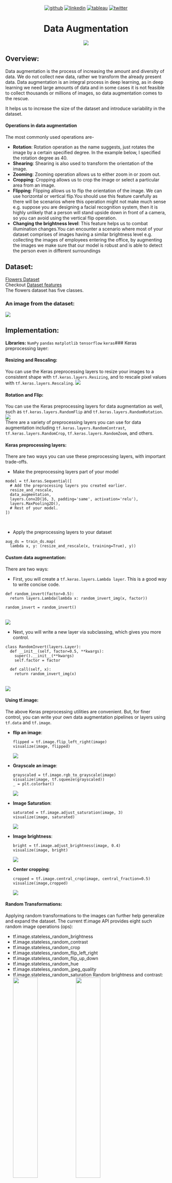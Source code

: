<div align="center">
  
[1]: https://github.com/Pradnya1208
[2]: https://www.linkedin.com/in/pradnya-patil-b049161ba/
[3]: https://public.tableau.com/app/profile/pradnya.patil3254#!/
[4]: https://twitter.com/Pradnya1208


[![github](https://raw.githubusercontent.com/Pradnya1208/Telecom-Customer-Churn-prediction/c292abd3f9cc647a7edc0061193f1523e9c05e1f/icons/git.svg)][1]
[![linkedin](https://raw.githubusercontent.com/Pradnya1208/Telecom-Customer-Churn-prediction/9f5c4a255972275ced549ea6e34ef35019166944/icons/iconmonstr-linkedin-5.svg)][2]
[![tableau](https://raw.githubusercontent.com/Pradnya1208/Telecom-Customer-Churn-prediction/e257c5d6cf02f13072429935b0828525c601414f/icons/icons8-tableau-software%20(1).svg)][3]
[![twitter](https://raw.githubusercontent.com/Pradnya1208/Telecom-Customer-Churn-prediction/c9f9c5dc4e24eff0143b3056708d24650cbccdde/icons/iconmonstr-twitter-5.svg)][4]

</div>

# <div align="center">Data Augmentation</div>
<div align="center"><img src="https://github.com/Pradnya1208/Data-Augmentation/blob/main/output/augment.gif?raw=true"></div>


## Overview:
Data augmentation is the process of increasing the amount and diversity of data. We do not collect new data, rather we transform the already present data. 
Data augmentation is an integral process in deep learning, as in deep learning we need large amounts of data and in some cases it is not feasible to collect thousands or millions of images, so data augmentation comes to the rescue.

It helps us to increase the size of the dataset and introduce variability in the dataset.
#### Operations in data augmentation
The most commonly used operations are-
- **Rotation**: Rotation operation as the name suggests, just rotates the image by a certain specified degree.
  In the example below, I specified the rotation degree as 40.
- **Shearing**: Shearing is also used to transform the orientation of the image.
- **Zooming**: Zooming operation allows us to either zoom in or zoom out.
- **Cropping**: Cropping allows us to crop the image or select a particular area from an image.
- **Flipping**: Flipping allows us to flip the orientation of the image. We can use horizontal or vertical flip.You should use this feature carefully as there will be scenarios where this operation might not make much sense e.g. suppose you are designing a facial recognition system, then it is highly unlikely that a person will stand upside down in front of a camera, so you can avoid using the vertical flip operation.
- **Changing the brightness level**: This feature helps us to combat illumination changes.You can encounter a scenario where most of your dataset comprises of images having a similar brightness level e.g. collecting the images of employees entering the office, by augmenting the images we make sure that our model is robust and is able to detect the person even in different surroundings
## Dataset:
[Flowers Dataset](https://www.tensorflow.org/datasets/catalog/tf_flowers)
<br>
Checkout [Dataset features](https://knowyourdata-tfds.withgoogle.com/#tab=STATS&dataset=tf_flowers)
<br>
The flowers dataset has five classes.
### An image from the dataset:
<img src="https://github.com/Pradnya1208/Data-Augmentation/blob/main/output/tulip.PNG?raw=true">


## Implementation:

**Libraries:**  `NumPy` `pandas` `matplotlib` `tensorflow` `keras`### Keras preprocessing layer:
#### Resizing and Rescaling:
You can use the Keras preprocessing layers to resize your images to a consistent shape with `tf.keras.layers.Resizing`, and to rescale pixel values with `tf.keras.layers.Rescaling`.
<img src="https://github.com/Pradnya1208/Data-Augmentation/blob/main/output/resize,%20rescale.PNG?raw=true">
<br>
#### Rotation and Flip:
You can use the Keras preprocessing layers for data augmentation as well, such as `tf.keras.layers.RandomFlip` and `tf.keras.layers.RandomRotation`.
<img src="https://github.com/Pradnya1208/Data-Augmentation/blob/main/output/fliprotate.PNG?raw=true">
<br>
There are a variety of preprocessing layers you can use for data augmentation including `tf.keras.layers.RandomContrast`, `tf.keras.layers.RandomCrop`, `tf.keras.layers.RandomZoom`, and others.
<br>

#### Keras preprocessing layers:
There are two ways you can use these preprocessing layers, with important trade-offs.
-  Make the preprocessing layers part of your model<br>
```
model = tf.keras.Sequential([
  # Add the preprocessing layers you created earlier.
  resize_and_rescale,
  data_augmentation,
  layers.Conv2D(16, 3, padding='same', activation='relu'),
  layers.MaxPooling2D(),
  # Rest of your model.
])
```
<br>

-  Apply the preprocessing layers to your dataset<br>
```
aug_ds = train_ds.map(
  lambda x, y: (resize_and_rescale(x, training=True), y))
```

#### Custom data augmentation:
There are two ways:
- First, you will create a `tf.keras.layers.Lambda layer`. This is a good way to write concise code.<br>
```
def random_invert(factor=0.5):
  return layers.Lambda(lambda x: random_invert_img(x, factor))

random_invert = random_invert()
```
<br>
<img src="https://github.com/Pradnya1208/Data-Augmentation/blob/main/output/invert.PNG?raw=true">
<br>

- Next, you will write a new layer via subclassing, which gives you more control.<br>
```
class RandomInvert(layers.Layer):
  def __init__(self, factor=0.5, **kwargs):
    super().__init__(**kwargs)
    self.factor = factor

  def call(self, x):
    return random_invert_img(x)
```
<br>
<img src="https://github.com/Pradnya1208/Data-Augmentation/blob/main/output/subclassing.PNG?raw=true"><br>

#### Using tf.image:
The above Keras preprocessing utilities are convenient. But, for finer control, you can write your own data augmentation pipelines or layers using `tf.data` and `tf.image`.
- **flip an image**:<br>
  ```
  flipped = tf.image.flip_left_right(image)
  visualize(image, flipped)
  ```
  <img src = "https://github.com/Pradnya1208/Data-Augmentation/blob/main/output/flip.PNG?raw=true">

- **Grayscale an image**:<br>
  ```
  grayscaled = tf.image.rgb_to_grayscale(image)
  visualize(image, tf.squeeze(grayscaled))
  _ = plt.colorbar()
  ```
  <img src="https://github.com/Pradnya1208/Data-Augmentation/blob/main/output/grayscale.PNG?raw=true">
  <br>

- **Image Saturation**:<br>
  ```
  saturated = tf.image.adjust_saturation(image, 3)
  visualize(image, saturated)
  ```
  <img src="https://github.com/Pradnya1208/Data-Augmentation/blob/main/output/saturation.PNG?raw=true">
  <br>

- **Image brightness**:<br>
  ```
  bright = tf.image.adjust_brightness(image, 0.4)
  visualize(image, bright)
  ```
  <img src = "https://github.com/Pradnya1208/Data-Augmentation/blob/main/output/brightness.PNG?raw=true">
  <br>

- **Center cropping**:<br>
  ```
  cropped = tf.image.central_crop(image, central_fraction=0.5)
  visualize(image,cropped)
  ```
  <img src="https://github.com/Pradnya1208/Data-Augmentation/blob/main/output/crop.PNG?raw=true">


#### Random Transformations:
Applying random transformations to the images can further help generalize and expand the dataset. The current tf.image API provides eight such random image operations (ops):
- tf.image.stateless_random_brightness
- tf.image.stateless_random_contrast
- tf.image.stateless_random_crop
- tf.image.stateless_random_flip_left_right
- tf.image.stateless_random_flip_up_down
- tf.image.stateless_random_hue
- tf.image.stateless_random_jpeg_quality
- tf.image.stateless_random_saturation
Random brightness and contrast:<br>
<img src="https://github.com/Pradnya1208/Data-Augmentation/blob/main/output/random_brightness.PNG?raw=true" width="40%"> <img src="https://github.com/Pradnya1208/Data-Augmentation/blob/main/output/random_contrast.PNG?raw=true" width="40%">

### Learnings:
`Data Augmentation`
`Subclassing`






## References:
[Data Augmentation | Tensorflow](https://www.tensorflow.org/tutorials/images/data_augmentation)
<br>
[Subclassing](https://www.tensorflow.org/guide/keras/custom_layers_and_models)

### Feedback

If you have any feedback, please reach out at pradnyapatil671@gmail.com


### 🚀 About Me
#### Hi, I'm Pradnya! 👋
I am an AI Enthusiast and  Data science & ML practitioner


[1]: https://github.com/Pradnya1208
[2]: https://www.linkedin.com/in/pradnya-patil-b049161ba/
[3]: https://public.tableau.com/app/profile/pradnya.patil3254#!/
[4]: https://twitter.com/Pradnya1208


[![github](https://raw.githubusercontent.com/Pradnya1208/Telecom-Customer-Churn-prediction/c292abd3f9cc647a7edc0061193f1523e9c05e1f/icons/git.svg)][1]
[![linkedin](https://raw.githubusercontent.com/Pradnya1208/Telecom-Customer-Churn-prediction/9f5c4a255972275ced549ea6e34ef35019166944/icons/iconmonstr-linkedin-5.svg)][2]
[![tableau](https://raw.githubusercontent.com/Pradnya1208/Telecom-Customer-Churn-prediction/e257c5d6cf02f13072429935b0828525c601414f/icons/icons8-tableau-software%20(1).svg)][3]
[![twitter](https://raw.githubusercontent.com/Pradnya1208/Telecom-Customer-Churn-prediction/c9f9c5dc4e24eff0143b3056708d24650cbccdde/icons/iconmonstr-twitter-5.svg)][4]



